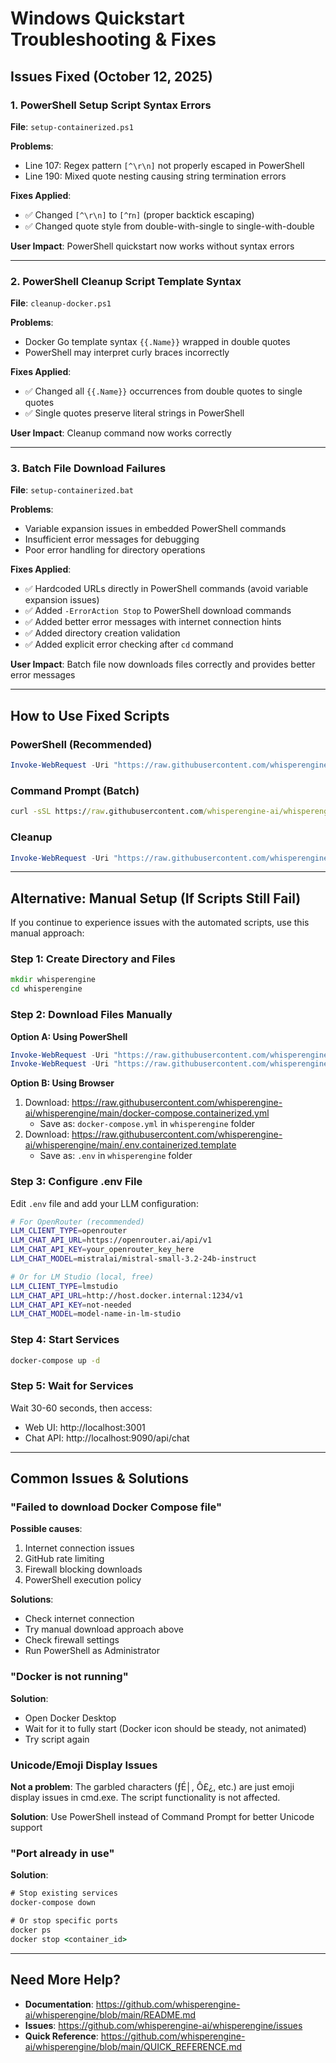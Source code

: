 # Windows Quickstart Troubleshooting & Fixes

## Issues Fixed (October 12, 2025)

### 1. PowerShell Setup Script Syntax Errors

**File**: `setup-containerized.ps1`

**Problems**:
- Line 107: Regex pattern `[^\r\n]` not properly escaped in PowerShell
- Line 190: Mixed quote nesting causing string termination errors

**Fixes Applied**:
- ✅ Changed `[^\r\n]` to `[^`r`n]` (proper backtick escaping)
- ✅ Changed quote style from double-with-single to single-with-double

**User Impact**: PowerShell quickstart now works without syntax errors

---

### 2. PowerShell Cleanup Script Template Syntax

**File**: `cleanup-docker.ps1`

**Problems**:
- Docker Go template syntax `{{.Name}}` wrapped in double quotes
- PowerShell may interpret curly braces incorrectly

**Fixes Applied**:
- ✅ Changed all `{{.Name}}` occurrences from double quotes to single quotes
- ✅ Single quotes preserve literal strings in PowerShell

**User Impact**: Cleanup command now works correctly

---

### 3. Batch File Download Failures

**File**: `setup-containerized.bat`

**Problems**:
- Variable expansion issues in embedded PowerShell commands
- Insufficient error messages for debugging
- Poor error handling for directory operations

**Fixes Applied**:
- ✅ Hardcoded URLs directly in PowerShell commands (avoid variable expansion issues)
- ✅ Added `-ErrorAction Stop` to PowerShell download commands
- ✅ Added better error messages with internet connection hints
- ✅ Added directory creation validation
- ✅ Added explicit error checking after `cd` command

**User Impact**: Batch file now downloads files correctly and provides better error messages

---

## How to Use Fixed Scripts

### PowerShell (Recommended)

```powershell
Invoke-WebRequest -Uri "https://raw.githubusercontent.com/whisperengine-ai/whisperengine/main/setup-containerized.ps1" -OutFile "setup.ps1"; .\setup.ps1
```

### Command Prompt (Batch)

```cmd
curl -sSL https://raw.githubusercontent.com/whisperengine-ai/whisperengine/main/setup-containerized.bat -o setup.bat && setup.bat
```

### Cleanup

```powershell
Invoke-WebRequest -Uri "https://raw.githubusercontent.com/whisperengine-ai/whisperengine/main/cleanup-docker.ps1" -OutFile "cleanup.ps1"; .\cleanup.ps1
```

---

## Alternative: Manual Setup (If Scripts Still Fail)

If you continue to experience issues with the automated scripts, use this manual approach:

### Step 1: Create Directory and Files

```cmd
mkdir whisperengine
cd whisperengine
```

### Step 2: Download Files Manually

**Option A: Using PowerShell**
```powershell
Invoke-WebRequest -Uri "https://raw.githubusercontent.com/whisperengine-ai/whisperengine/main/docker-compose.containerized.yml" -OutFile "docker-compose.yml"
Invoke-WebRequest -Uri "https://raw.githubusercontent.com/whisperengine-ai/whisperengine/main/.env.containerized.template" -OutFile ".env"
```

**Option B: Using Browser**
1. Download: https://raw.githubusercontent.com/whisperengine-ai/whisperengine/main/docker-compose.containerized.yml
   - Save as: `docker-compose.yml` in `whisperengine` folder
2. Download: https://raw.githubusercontent.com/whisperengine-ai/whisperengine/main/.env.containerized.template
   - Save as: `.env` in `whisperengine` folder

### Step 3: Configure .env File

Edit `.env` file and add your LLM configuration:

```bash
# For OpenRouter (recommended)
LLM_CLIENT_TYPE=openrouter
LLM_CHAT_API_URL=https://openrouter.ai/api/v1
LLM_CHAT_API_KEY=your_openrouter_key_here
LLM_CHAT_MODEL=mistralai/mistral-small-3.2-24b-instruct

# Or for LM Studio (local, free)
LLM_CLIENT_TYPE=lmstudio
LLM_CHAT_API_URL=http://host.docker.internal:1234/v1
LLM_CHAT_API_KEY=not-needed
LLM_CHAT_MODEL=model-name-in-lm-studio
```

### Step 4: Start Services

```cmd
docker-compose up -d
```

### Step 5: Wait for Services

Wait 30-60 seconds, then access:
- Web UI: http://localhost:3001
- Chat API: http://localhost:9090/api/chat

---

## Common Issues & Solutions

### "Failed to download Docker Compose file"

**Possible causes**:
1. Internet connection issues
2. GitHub rate limiting
3. Firewall blocking downloads
4. PowerShell execution policy

**Solutions**:
- Check internet connection
- Try manual download approach above
- Check firewall settings
- Run PowerShell as Administrator

### "Docker is not running"

**Solution**:
- Open Docker Desktop
- Wait for it to fully start (Docker icon should be steady, not animated)
- Try script again

### Unicode/Emoji Display Issues

**Not a problem**: The garbled characters (­ƒÉ│, Ô£¿, etc.) are just emoji display issues in cmd.exe. The script functionality is not affected.

**Solution**: Use PowerShell instead of Command Prompt for better Unicode support

### "Port already in use"

**Solution**:
```cmd
# Stop existing services
docker-compose down

# Or stop specific ports
docker ps
docker stop <container_id>
```

---

## Need More Help?

- **Documentation**: https://github.com/whisperengine-ai/whisperengine/blob/main/README.md
- **Issues**: https://github.com/whisperengine-ai/whisperengine/issues
- **Quick Reference**: https://github.com/whisperengine-ai/whisperengine/blob/main/QUICK_REFERENCE.md
